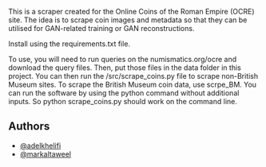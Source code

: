 This is a scraper created for the Online Coins of the Roman Empire (OCRE) site. The idea is to scrape coin images and metadata so that they can be utilised for GAN-related training or GAN reconstructions.

Install using the requirements.txt file.

To use, you will need to run queries on the numismatics.org/ocre and download the query files. Then, put those files in the data folder in this project. You can then run the /src/scrape_coins.py file to scrape non-British Museum sites. To scrape the British Museum coin data, use scrpe_BM.  You can run the software by using the python command without additional inputs. So python scrape_coins.py should work on the command line. 




## Authors

- [@adelkhelifi](https://www.github.com/octokatherine)
- [@markaltaweel](https://github.com/maltaweel)

